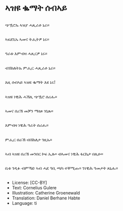# ኣዝዩ ቈማት ሰብኣይ

##
ጭዃሮኡ ኣዝያ ሓጺራቶ ኔራ።

##
ኣፍደጌኡ ኣመና ትሒትዎ ኔሩ።

##
ዓራቱ እምብዛ ሓጺርዎ ኔሩ።

##
ብሽክለትኡ ምሒር ሓጺራቶ ኔራ።

##
እዚ ሰብኣይ ኣዝዩ ቈማት እዩ ኔሩ!

##
ኣዝዩ ነዊሕ ሓኽሊ ጭዃሮ ሰሪሑ።

##
ኣመና በሪኽ መቓን ማዕጾ ሃኒጹ።

##
እምብዛ ነዊሕ ዓራት ሰሪሑ።

##
ምሒር በራኽ ብሽክለታ ገዚኡ።

##
ኣብ ኣዝዩ በሪኽ መንበር ኮፍ ኢሉ። ብኣመና ነዊሕ ፋርኬታ በሊዑ።

##
ቤቱ ገዲፉ ብምኻድ ኣብ ሓደ ዓቢ ጫካ ተቐሚጡ። ንነዊሕ ዓመታት ጸኒሑ።

##
* License: [CC-BY]
* Text: Cornelius Gulere
* Illustration: Catherine Groenewald
* Translation: Daniel Berhane Habte
* Language: ti
